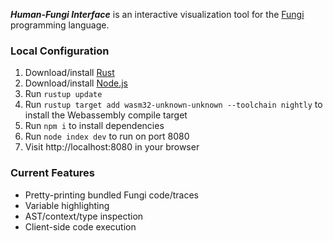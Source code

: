 ***Human-Fungi Interface*** is an interactive visualization tool for the [Fungi](https://github.com/Adapton/fungi-lang.rust) programming language.

### Local Configuration

1. Download/install [Rust](https://www.rust-lang.org/)
2. Download/install [Node.js](https://nodejs.org/en/)
3. Run `rustup update`
4. Run `rustup target add wasm32-unknown-unknown --toolchain nightly` to install the Webassembly compile target
5. Run `npm i` to install dependencies
6. Run `node index dev` to run on port 8080
7. Visit http://localhost:8080 in your browser

### Current Features
- Pretty-printing bundled Fungi code/traces
- Variable highlighting
- AST/context/type inspection
- Client-side code execution

